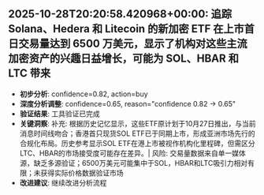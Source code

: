 
## 2025-10-28T20:20:58.420968+00:00: 追踪 Solana、Hedera 和 Litecoin 的新加密 ETF 在上市首日交易量达到 6500 万美元，显示了机构对这些主流加密资产的兴趣日益增长，可能为 SOL、HBAR 和 LTC 带来
- **初步分析**: confidence=0.82, action=buy
- **深度分析调整**: confidence=0.65, reason="confidence 0.82 → 0.65"
- **验证结果**: 工具验证已完成
- **关键洞察**: 补充: 根据历史记忆显示，这些ETF原计划于10月27日推出，与当前消息时间线吻合；香港首只现货SOL ETF已于同期上市，形成亚洲市场先行的合规化布局。历史参考显示SOL ETF在港上市被视作机构化里程碑，但需区分LTC、HBAR的市场接受度可能存在差异。| 风险: 交易量数据来自单一媒体源，缺乏多源验证；6500万美元可能集中于SOL，HBAR和LTC吸引力相对有限；未获得实际价格数据验证市场
- **改进建议**: 继续改进分析流程

